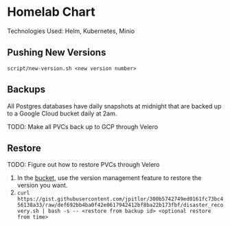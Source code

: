 # Homelab Chart

Technologies Used: Helm, Kubernetes, Minio

## Pushing New Versions

```shell
script/new-version.sh <new version number>
```

## Backups

All Postgres databases have daily snapshots at midnight that are backed up to a Google Cloud bucket daily at 2am.

TODO: Make all PVCs back up to GCP through Velero

## Restore

TODO: Figure out how to restore PVCs through Velero

1. In the [bucket](https://console.cloud.google.com/storage/browser?project=dev-pitlor-homelab&prefix=&forceOnBucketsSortingFiltering=true&bucketType=live), use the version management feature to restore the version you want.
2. `curl https://gist.githubusercontent.com/jpitlor/300b5742749ed0161fc73bc456138a33/raw/def692bb4ba0f42e0617942412bf8ba22b173fbf/disaster_recovery.sh | bash -s -- <restore from backup id> <optional restore from time>`
